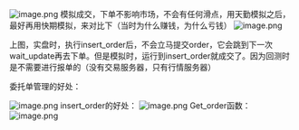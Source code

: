 ![image.png](https://gitee.com/hxc8/images9/raw/master/img/202411282121933.png)
模拟成交，下单不影响市场，不会有任何滑点，用天勤模拟之后，最好再用快期模拟，来对比下（当时为什么赚钱，为什么亏钱）
![image.png](https://gitee.com/hxc8/images9/raw/master/img/202411282128049.png)

上图，实盘时，执行insert_order后，不会立马提交order，它会跳到下一次wait_update再去下单。但是模拟时，运行到insert_order就成交了。因为回测时是不需要进行报单的（没有交易服务器，只有行情服务器）


委托单管理的好处：

![image.png](https://gitee.com/hxc8/images9/raw/master/img/202411282203640.png)
insert_order的好处：
![image.png](https://gitee.com/hxc8/images9/raw/master/img/202411282204914.png)
Get_order函数：
![image.png](https://gitee.com/hxc8/images9/raw/master/img/202411282214720.png)
